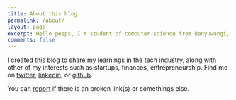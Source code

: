 ```yaml
---
title: About this blog
permalink: /about/
layout: page
excerpt: Hello peeps, I'm student of computer science from Banyuwangi, living in Jogjakarta. This blog for documentation about my programming journey, running on jekyll, hosting on netlify and using my own simple theme.
comments: false
---
```


I created this blog to share my learnings in the tech industry, along with other of my interests such as startups, finances, entrepreneurship.
Find me on <a href="https://twitter.com/vsratti" target="_blank" rel="noopener">twitter</a>, <a href="https://www.linkedin.com/in/valent%C3%ADn-segundo-ratti-4120381a6/" target="_blank" rel="noopener">linkedin</a>, or <a href="https://github.com/valenratti" target="_blank" rel="noopener">github</a>.

You can [report](http://github.com/piharpi/jekyll-klise/issues/new) if there is an broken link(s) or somethings else.
